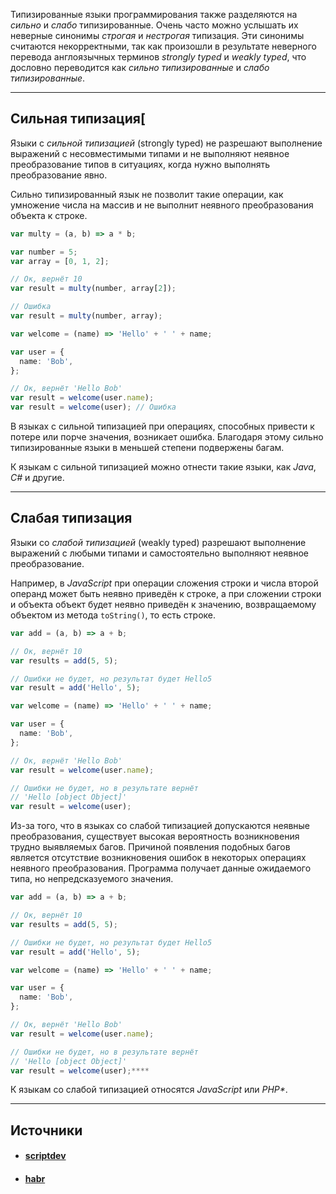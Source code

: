 Типизированные языки программирования также разделяются на _сильно_ и _слабо_ типизированные. Очень часто можно услышать их неверные синонимы _строгая_ и _нестрогая_ типизация. Эти синонимы считаются некорректными, так как произошли в результате неверного перевода англоязычных терминов _strongly typed_ и _weakly typed_, что дословно переводится как _сильно типизированные_ и _слабо типизированные_.

---

## Сильная типизация[

Языки с _сильной типизацией_ (strongly typed) не разрешают выполнение выражений с несовместимыми типами и не выполняют неявное преобразование типов в ситуациях, когда нужно выполнять преобразование явно.

Сильно типизированный язык не позволит такие операции, как умножение числа на массив и не выполнит неявного преобразования объекта к строке.

```ts
var multy = (a, b) => a * b;

var number = 5;
var array = [0, 1, 2];

// Ок, вернёт 10
var result = multy(number, array[2]);

// Ошибка
var result = multy(number, array);

var welcome = (name) => 'Hello' + ' ' + name;

var user = {
  name: 'Bob',
};

// Ок, вернёт 'Hello Bob'
var result = welcome(user.name);
var result = welcome(user); // Ошибка
```

В языках с сильной типизацией при операциях, способных привести к потере или порче значения, возникает ошибка. Благодаря этому сильно типизированные языки в меньшей степени подвержены багам.

К языкам с сильной типизацией можно отнести такие языки, как _Java_, _C#_ и другие.

---

## Слабая типизация

Языки со _слабой типизацией_ (weakly typed) разрешают выполнение выражений с любыми типами и самостоятельно выполняют неявное преобразование.

Например, в _JavaScript_ при операции сложения строки и числа второй операнд может быть неявно приведён к строке, а при сложении строки и объекта объект будет неявно приведён к значению, возвращаемому объектом из метода `toString()`, то есть строке.

```ts
var add = (a, b) => a + b;

// Ок, вернёт 10
var results = add(5, 5);

// Ошибки не будет, но результат будет Hello5
var result = add('Hello', 5);

var welcome = (name) => 'Hello' + ' ' + name;

var user = {
  name: 'Bob',
};

// Ок, вернёт 'Hello Bob'
var result = welcome(user.name);

// Ошибки не будет, но в результате вернёт
// 'Hello [object Object]'
var result = welcome(user);
```

Из-за того, что в языках со слабой типизацией допускаются неявные преобразования, существует высокая вероятность возникновения трудно выявляемых багов. Причиной появления подобных багов является отсутствие возникновения ошибок в некоторых операциях неявного преобразования. Программа получает данные ожидаемого типа, но непредсказуемого значения.

```ts
var add = (a, b) => a + b;

// Ок, вернёт 10
var results = add(5, 5);

// Ошибки не будет, но результат будет Hello5
var result = add('Hello', 5);

var welcome = (name) => 'Hello' + ' ' + name;

var user = {
  name: 'Bob',
};

// Ок, вернёт 'Hello Bob'
var result = welcome(user.name);

// Ошибки не будет, но в результате вернёт
// 'Hello [object Object]'
var result = welcome(user);****
```

К языкам со слабой типизацией относятся _JavaScript_ или _PHP*_.


---
## Источники
- #### [scriptdev](https://scriptdev.ru/guide/007)
- #### [habr](https://habr.com/ru/articles/161205)